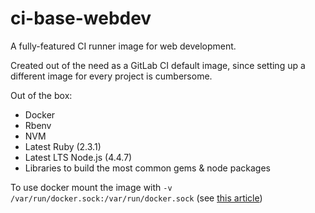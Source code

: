 # ci-base-webdev

A fully-featured CI runner image for web development.

Created out of the need as a GitLab CI default image, since setting up a different image for every project is cumbersome.

Out of the box:
- Docker
- Rbenv
- NVM
- Latest Ruby (2.3.1)
- Latest LTS Node.js (4.4.7)
- Libraries to build the most common gems & node packages


To use docker mount the image with `-v /var/run/docker.sock:/var/run/docker.sock` (see [this article](https://jpetazzo.github.io/2015/09/03/do-not-use-docker-in-docker-for-ci/))
